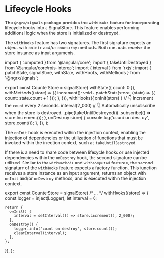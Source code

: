 # Lifecycle Hooks

The `@ngrx/signals` package provides the `withHooks` feature for incorporating lifecycle hooks into a SignalStore.
This feature enables performing additional logic when the store is initialized or destroyed.

The `withHooks` feature has two signatures.
The first signature expects an object with `onInit` and/or `onDestroy` methods.
Both methods receive the store instance as input arguments.

<code-example header="counter-store.ts">

import { computed } from '@angular/core';
import { takeUntilDestroyed } from '@angular/core/rxjs-interop';
import { interval } from 'rxjs';
import { patchState, signalStore, withState, withHooks, withMethods } from '@ngrx/signals';

export const CounterStore = signalStore(
  withState({ count: 0 }),
  withMethods((store) => ({
    increment(): void {
      patchState(store, (state) => ({ count: state.count + 1 }));
    },
  })),
  withHooks({
    onInit(store) {
      // 👇 Increment the `count` every 2 seconds.
      interval(2_000)
        // 👇 Automatically unsubscribe when the store is destroyed.
        .pipe(takeUntilDestroyed())
        .subscribe(() => store.increment());
    },
    onDestroy(store) {
      console.log('count on destroy', store.count());
    },
  }),
);

</code-example>

The `onInit` hook is executed within the injection context, enabling the injection of dependencies or the utilization of functions that must be invoked within the injection context, such as `takeUntilDestroyed`.


If there is a need to share code between lifecycle hooks or use injected dependencies within the `onDestroy` hook, the second signature can be utilized.
Similar to the `withMethods` and `withComputed` features, the second signature of the `withHooks` feature expects a factory function.
This function receives a store instance as an input argument, returns an object with `onInit` and/or `onDestroy` methods, and is executed within the injection context.

<code-example header="counter-store.ts">

export const CounterStore = signalStore(
  /* ... */
  withHooks((store) => {
    const logger = inject(Logger);
    let interval = 0;

    return {
      onInit() {
        interval = setInterval(() => store.increment(), 2_000);
      },
      onDestroy() {
        logger.info('count on destroy', store.count());
        clearInterval(interval);
      },
    };
  }),
);

</code-example>
